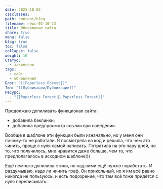 ```yaml
---
date: 2023-10-02
cssclasses: 
path: content/blog
filename: news-02-10-23
title: Обновление сайта
share: true
menu: false
blog: true
toc: false
collapse: false
weight: 10
Статус:
  - закончено
tags:
  - сайт
  - обновления
Блог: "[[Paperless Forest]]"
Тип: "[[Публикации/Публикации]]"
Ресурс:
  - "[[Paperless Forest|🌱 Paperless Forest]]"
---
```



Продолжаю допиливать функционал сайта:

- добавила бэклинки;
- добавила предпросмотр ссылки при наведении. 

Вообще в шаблоне эти функции были изначально, но у меня они почему-то не работали. Я посмотрела на код и решила, что чем это чинить, проще с нуля самой написать. Потратила на это пару дней, но то, что получилось, мне нравится даже больше, чем то, что предполагалось в исходном шаблоне)))

Ещё немного допилила стили, но над ними ещё нужно поработать. И раздумываю, надо ли чинить граф. Он прикольный, но я им всё равно никогда не пользуюсь, и есть подозрение, что там всё тоже придётся с нуля переписывать.